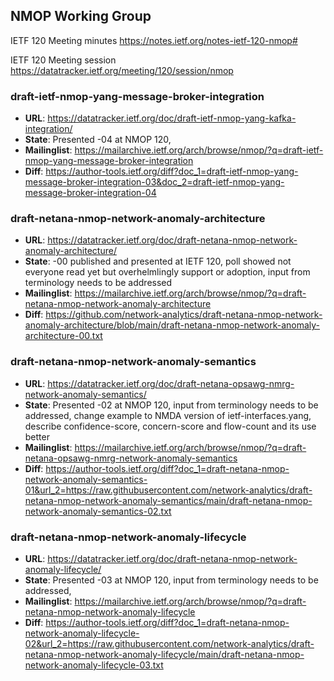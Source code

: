 ## NMOP Working Group

IETF 120 Meeting minutes
https://notes.ietf.org/notes-ietf-120-nmop#

IETF 120 Meeting session
https://datatracker.ietf.org/meeting/120/session/nmop

### draft-ietf-nmop-yang-message-broker-integration
* **URL**: https://datatracker.ietf.org/doc/draft-ietf-nmop-yang-kafka-integration/
* **State**: Presented -04 at NMOP 120, 
* **Mailinglist**: https://mailarchive.ietf.org/arch/browse/nmop/?q=draft-ietf-nmop-yang-message-broker-integration
* **Diff**: https://author-tools.ietf.org/diff?doc_1=draft-ietf-nmop-yang-message-broker-integration-03&doc_2=draft-ietf-nmop-yang-message-broker-integration-04

### draft-netana-nmop-network-anomaly-architecture
* **URL**: https://datatracker.ietf.org/doc/draft-netana-nmop-network-anomaly-architecture/
* **State**: -00 published and presented at IETF 120, poll showed not everyone read yet but overhelmlingly support or adoption, input from terminology needs to be addressed
* **Mailinglist**: https://mailarchive.ietf.org/arch/browse/nmop/?q=draft-netana-nmop-network-anomaly-architecture
* **Diff**: https://github.com/network-analytics/draft-netana-nmop-network-anomaly-architecture/blob/main/draft-netana-nmop-network-anomaly-architecture-00.txt

### draft-netana-nmop-network-anomaly-semantics
* **URL**: https://datatracker.ietf.org/doc/draft-netana-opsawg-nmrg-network-anomaly-semantics/
* **State**: Presented -02 at NMOP 120, input from terminology needs to be addressed, change example to NMDA version of ietf-interfaces.yang, describe confidence-score, concern-score and flow-count and its use better
* **Mailinglist**: https://mailarchive.ietf.org/arch/browse/nmop/?q=draft-netana-opsawg-nmrg-network-anomaly-semantics
* **Diff**: https://author-tools.ietf.org/diff?doc_1=draft-netana-nmop-network-anomaly-semantics-01&url_2=https://raw.githubusercontent.com/network-analytics/draft-netana-nmop-network-anomaly-semantics/main/draft-netana-nmop-network-anomaly-semantics-02.txt

### draft-netana-nmop-network-anomaly-lifecycle
* **URL**: https://datatracker.ietf.org/doc/draft-netana-nmop-network-anomaly-lifecycle/
* **State**: Presented -03 at NMOP 120, input from terminology needs to be addressed,
* **Mailinglist**: https://mailarchive.ietf.org/arch/browse/nmop/?q=draft-netana-nmop-network-anomaly-lifecycle
* **Diff**: https://author-tools.ietf.org/diff?doc_1=draft-netana-nmop-network-anomaly-lifecycle-02&url_2=https://raw.githubusercontent.com/network-analytics/draft-netana-nmop-network-anomaly-lifecycle/main/draft-netana-nmop-network-anomaly-lifecycle-03.txt



